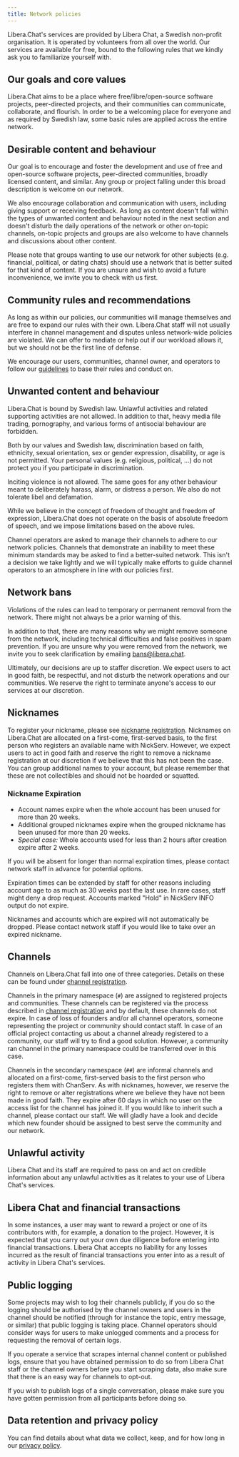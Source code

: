 ```yaml
---
title: Network policies
---
```


Libera.Chat's services are provided by Libera Chat, a Swedish non-profit
organisation. It is operated by volunteers from all over the world. Our
services are available for free, bound to the following rules that we kindly
ask you to familiarize yourself with.

## Our goals and core values

Libera.Chat aims to be a place where free/libre/open-source software
projects, peer-directed projects, and their communities can communicate,
collaborate, and flourish. In order to be a welcoming place for everyone and
as required by Swedish law, some basic rules are applied across the
entire network.

## Desirable content and behaviour

Our goal is to encourage and foster the development and use of free and
open-source software projects, peer-directed communities, broadly licensed
content, and similar. Any group or project falling under this broad
description is welcome on our network.

We also encourage collaboration and communication with users, including giving
support or receiving feedback. As long as content doesn't fall within the
types of unwanted content and behaviour noted in the next section and doesn't
disturb the daily operations of the network or other on-topic channels,
on-topic projects and groups are also welcome to have channels and discussions
about other content.

Please note that groups wanting to use our network for other subjects (e.g.
financial, political, or dating chats) should use a network that is better
suited for that kind of content. If you are unsure and wish to avoid a future
inconvenience, we invite you to check with us first.

## Community rules and recommendations

As long as within our policies, our communities will manage themselves and are
free to expand our rules with their own. Libera.Chat staff will not usually
interfere in channel management and disputes unless network-wide policies are
violated. We can offer to mediate or help out if our workload allows it, but
we should not be the first line of defense.

We encourage our users, communities, channel owner, and operators to follow our
[guidelines](/guidelines) to base their rules and conduct on.

## Unwanted content and behaviour

Libera.Chat is bound by Swedish law. Unlawful activities and related
supporting activities are not allowed. In addition to that, heavy media file
trading, pornography, and various forms of antisocial behaviour are forbidden.

Both by our values and Swedish law, discrimination based on faith, ethnicity,
sexual orientation, sex or gender expression, disability, or age is not
permitted. Your personal values (e.g. religious, political, ...) do not
protect you if you participate in discrimination.

Inciting violence is not allowed. The same goes for any other behaviour meant
to deliberately harass, alarm, or distress a person. We also do
not tolerate libel and defamation.

While we believe in the concept of freedom of thought and freedom of
expression, Libera.Chat does not operate on the basis of absolute freedom of
speech, and we impose limitations based on the above rules.

Channel operators are asked to manage their channels to adhere to our network
policies. Channels that demonstrate an inability to meet these minimum standards
may be asked to find a better-suited network. This isn't a decision we take
lightly and we will typically make efforts to guide channel operators to an
atmosphere in line with our policies first.

## Network bans

Violations of the rules can lead to temporary or permanent removal from the
network. There might not always be a prior warning of this.

In addition to that, there are many reasons why we might remove someone from
the network, including technical difficulties and false positives in spam
prevention. If you are unsure why you were removed from the network, we invite
you to seek clarification by emailing <bans@libera.chat>.

Ultimately, our decisions are up to staffer discretion. We expect users to act
in good faith, be respectful, and not disturb the network operations and our
communities. We reserve the right to terminate anyone's access to our services
at our discretion.

## Nicknames

To register your nickname, please see
[nickname registration](/guides/registration). Nicknames on Libera.Chat
are allocated on a first-come, first-served basis, to the first person who
registers an available name with NickServ. However, we expect users to act
in good faith and reserve the right to remove a nickname registration at our
discretion if we believe that this has not been the case. You can group
additional names to your account, but please remember that these are not
collectibles and should not be hoarded or squatted.

### Nickname Expiration

- Account names expire when the whole account has been unused for more than 20
  weeks.
- Additional grouped nicknames expire when the grouped nickname has been
  unused for more than 20 weeks.
- *Special case:* Whole accounts used for less than 2 hours after creation
  expire after 2 weeks.

If you will be absent for longer than normal expiration times, please contact
network staff in advance for potential options.

Expiration times can be extended by staff for other reasons including account
age to as much as 30 weeks past the last use. In rare cases, staff might deny
a drop request. Accounts marked "Hold" in NickServ INFO output do not expire.

Nicknames and accounts which are expired will not automatically be dropped.
Please contact network staff if you would like to take over an expired
nickname.

## Channels

Channels on Libera.Chat fall into one of three categories. Details on these
can be found under [channel registration](/chanreg).

Channels in the primary namespace (`#`) are assigned to registered projects
and communities. These channels can be registered via the process described in
[channel registration](/chanreg) and by default, these channels do not expire.
In case of loss of founders and/or all channel operators, someone
representing the project or community should contact staff. In case of an
official project contacting us about a channel already registered to a
community, our staff will try to find a good solution. However, a community
ran channel in the primary namespace could be transferred over in this case.

Channels in the secondary namespace (`##`) are informal channels and allocated
on a first-come, first-served basis to the first person who registers them
with ChanServ. As with nicknames, however, we reserve the right to remove or
alter registrations where we believe they have not been made in good faith.
They expire after 60 days in which no user on the access list for the channel
has joined it. If you would like to inherit such a channel, please contact our
staff. We will gladly have a look and decide which new founder should be
assigned to best serve the community and our network.

## Unlawful activity

Libera Chat and its staff are required to pass on and act on
credible information about any unlawful activities as it relates to your use
of Libera Chat's services.

## Libera Chat and financial transactions

In some instances, a user may want to reward a project or one of its
contributors with, for example, a donation to the project. However, it is
expected that you carry out your own due diligence before entering into
financial transactions. Libera Chat accepts no liability for any losses
incurred as the result of financial transactions you enter into as a result of
activity in Libera Chat's services.

## Public logging

Some projects may wish to log their channels publicly, if you do so the logging
should be authorised by the channel owners and users in the channel should be
notified (through for instance the topic, entry message, or similar) that
public logging is taking place. Channel operators should consider ways for
users to make unlogged comments and a process for requesting the removal of
certain logs.

If you operate a service that scrapes internal channel content or
published logs, ensure that you have obtained permission to do so from Libera
Chat staff or the channel owners before you start scraping data, also make
sure that there is an easy way for channels to opt-out.

If you wish to publish logs of a single conversation, please make sure you
have gotten permission from all participants before doing so.

## Data retention and privacy policy

You can find details about what data we collect, keep, and for how long
in our [privacy policy](/privacy).
